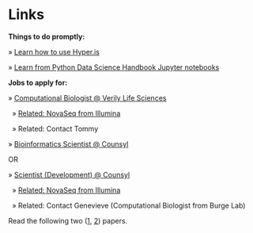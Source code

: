 # Links

**Things to do promptly:**

» [Learn how to use Hyper.is](https://hyper.is)

» [Learn from Python Data Science Handbook Jupyter notebooks](https://github.com/jakevdp/PythonDataScienceHandbook)

**Jobs to apply for:**

» [Computational Biologist @ Verily Life Sciences](https://www.google.com/about/careers/search#!t=jo&jid=240155001&)

&nbsp;&nbsp;» [Related: NovaSeq from Illumina](http://www.illumina.com/systems/sequencing-platforms/novaseq.html)

&nbsp;&nbsp;» Related: Contact Tommy

» [Bioinformatics Scientist @ Counsyl](https://www.counsyl.com/careers/bioinformatics-scientist/)

OR

» [Scientist (Development) @ Counsyl](https://www.counsyl.com/careers/scientist-development/)

&nbsp;&nbsp;» [Related: NovaSeq from Illumina](http://www.illumina.com/systems/sequencing-platforms/novaseq.html)

&nbsp;&nbsp;» Related: Contact Genevieve (Computational Biologist from Burge Lab)

Read the following two ([1](https://github.com/adityaradhakrishnan/Links/blob/master/Files/Gould-RNA-Branch-2016.pdf), [2](https://github.com/adityaradhakrishnan/Links/blob/master/Files/Gould-PNAS-miRNA-2011.pdf)) papers.
